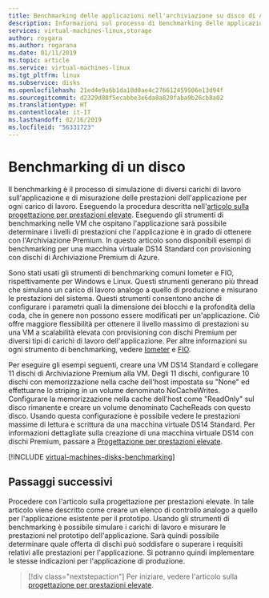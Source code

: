 ```yaml
---
title: Benchmarking delle applicazioni nell'archiviazione su disco di Azure - dischi gestiti
description: Informazioni sul processo di benchmarking delle applicazioni in Azure.
services: virtual-machines-linux,storage
author: roygara
ms.author: rogarana
ms.date: 01/11/2019
ms.topic: article
ms.service: virtual-machines-linux
ms.tgt_pltfrm: linux
ms.subservice: disks
ms.openlocfilehash: 21ed4e9a6b1da10d0ae4c276612459506e13d94f
ms.sourcegitcommit: d2329d88f5ecabbe3e6da8a820faba9b26cb8a02
ms.translationtype: HT
ms.contentlocale: it-IT
ms.lasthandoff: 02/16/2019
ms.locfileid: "56331723"
---
```

# <a name="benchmarking-a-disk"></a>Benchmarking di un disco

Il benchmarking è il processo di simulazione di diversi carichi di lavoro sull'applicazione e di misurazione delle prestazioni dell'applicazione per ogni carico di lavoro. Eseguendo la procedura descritta nell'[articolo sulla progettazione per prestazioni elevate](premium-storage-performance.md). Eseguendo gli strumenti di benchmarking nelle VM che ospitano l'applicazione sarà possibile determinare i livelli di prestazioni che l'applicazione è in grado di ottenere con l'Archiviazione Premium. In questo articolo sono disponibili esempi di benchmarking per una macchina virtuale DS14 Standard con provisioning con dischi di Archiviazione Premium di Azure.

Sono stati usati gli strumenti di benchmarking comuni Iometer e FIO, rispettivamente per Windows e Linux. Questi strumenti generano più thread che simulano un carico di lavoro analogo a quello di produzione e misurano le prestazioni del sistema. Questi strumenti consentono anche di configurare i parametri quali la dimensione dei blocchi e la profondità della coda, che in genere non possono essere modificati per un'applicazione. Ciò offre maggiore flessibilità per ottenere il livello massimo di prestazioni su una VM a scalabilità elevata con provisioning con dischi Premium per diversi tipi di carichi di lavoro dell'applicazione. Per altre informazioni su ogni strumento di benchmarking, vedere [Iometer](http://www.iometer.org/) e [FIO](http://freecode.com/projects/fio).

Per eseguire gli esempi seguenti, creare una VM DS14 Standard e collegare 11 dischi di Archiviazione Premium alla VM. Degli 11 dischi, configurare 10 dischi con memorizzazione nella cache dell'host impostata su "None" ed effettuarne lo striping in un volume denominato NoCacheWrites. Configurare la memorizzazione nella cache dell'host come "ReadOnly" sul disco rimanente e creare un volume denominato CacheReads con questo disco. Usando questa configurazione è possibile vedere le prestazioni massime di lettura e scrittura da una macchina virtuale DS14 Standard. Per informazioni dettagliate sulla creazione di una macchina virtuale DS14 con dischi Premium, passare a [Progettazione per prestazioni elevate](premium-storage-performance.md).

[!INCLUDE [virtual-machines-disks-benchmarking](../../../includes/virtual-machines-managed-disks-benchmarking.md)]

## <a name="next-steps"></a>Passaggi successivi

Procedere con l'articolo sulla progettazione per prestazioni elevate. In tale articolo viene descritto come creare un elenco di controllo analogo a quello per l'applicazione esistente per il prototipo. Usando gli strumenti di benchmarking è possibile simulare i carichi di lavoro e misurare le prestazioni nel prototipo dell'applicazione. Sarà quindi possibile determinare quale offerta di dischi può soddisfare o superare i requisiti relativi alle prestazioni per l'applicazione. Si potranno quindi implementare le stesse indicazioni per l'applicazione di produzione.

> [!div class="nextstepaction"]
> Per iniziare, vedere l'articolo sulla [progettazione per prestazioni elevate](premium-storage-performance.md).